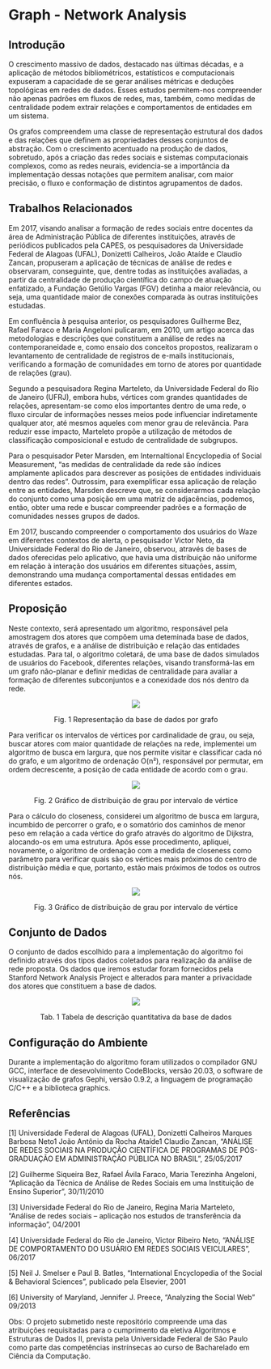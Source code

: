 # Graph - Network Analysis

## Introdução

O crescimento massivo de dados, destacado nas últimas décadas, e a aplicação de métodos bibliométricos, estatísticos e computacionais expuseram a capacidade de se gerar análises métricas e deduções topológicas em redes de dados. Esses estudos permitem-nos compreender não apenas padrões em fluxos de redes, mas, também, como medidas de centralidade podem extrair relações e comportamentos de entidades em um sistema.

Os grafos compreendem uma classe de representação estrutural dos dados e das relações que definem as propriedades desses conjuntos de abstração. Com o crescimento acentuado na produção de dados, sobretudo, após a criação das redes sociais e sistemas computacionais complexos, como as redes neurais, evidencia-se a importância da implementação dessas notações que permitem analisar, com maior precisão, o fluxo e conformação de distintos agrupamentos de dados.

## Trabalhos Relacionados

Em 2017, visando analisar a formação de redes sociais entre docentes da área de Administração Pública de diferentes instituições, através de periódicos publicados pela CAPES, os pesquisadores da Universidade Federal de Alagoas (UFAL), Donizetti Calheiros, João Ataíde e Claudio Zancan, propuseram a aplicação de técnicas de análise de redes e observaram, conseguinte, que, dentre todas as instituições avaliadas, a partir da centralidade de produção científica do campo de atuação enfatizado, a Fundação Getúlio Vargas (FGV) detinha a maior relevância, ou seja, uma quantidade maior de conexões comparada às outras instituições estudadas. 

Em confluência à pesquisa anterior, os pesquisadores Guilherme Bez, Rafael Faraco e Maria Angeloni pulicaram, em 2010, um artigo acerca das metodologias e descrições que constituem a análise de redes na contemporaneidade e, como ensaio dos conceitos propostos, realizaram o levantamento de centralidade de registros de e-mails institucionais, verificando a formação de comunidades em torno de atores por quantidade de relações (grau). 

Segundo a pesquisadora Regina Marteleto, da Universidade Federal do Rio de Janeiro (UFRJ), embora hubs, vértices com grandes quantidades de relações, apresentam-se como elos importantes dentro de uma rede, o fluxo circular de informações nesses meios pode influenciar indiretamente qualquer ator, até mesmos aqueles com menor grau de relevância. Para reduzir esse impacto, Marteleto propõe a utilização de métodos de classificação composicional e estudo de centralidade de subgrupos. 

Para o pesquisador Peter Marsden, em Internaltional Encyclopedia of Social Measurement, “as medidas de centralidade da rede são índices amplamente aplicados para descrever as posições de entidades individuais dentro das redes”. Outrossim, para exemplificar essa aplicação de relação entre as entidades, Marsden descreve que, se considerarmos cada relação do conjunto como uma posição em uma matriz de adjacências, podemos, então, obter uma rede e buscar compreender padrões e a formação de comunidades nesses grupos de dados. 

Em 2017, buscando compreender o comportamento dos usuários do Waze em diferentes contextos de alerta, o pesquisador Victor Neto, da Universidade Federal do Rio de Janeiro, observou, através de bases de dados oferecidas pelo aplicativo, que havia uma distribuição não uniforme em relação à interação dos usuários em diferentes situações, assim, demonstrando uma mudança comportamental dessas entidades em diferentes estados.

## Proposição

Neste contexto, será apresentado um algoritmo, responsável pela amostragem dos atores que compõem uma deteminada base de dados, através de grafos, e a análise de distribuição e relação das entidades estudadas. Para tal, o algoritmo coletará, de uma base de dados simulados de usuários do Facebook, diferentes relações, visando transformá-las em um grafo não-planar e definir medidas de centralidade para avaliar a formação de diferentes subconjuntos e a conexidade dos nós dentro da rede.

<div align="center">
  <img src="https://user-images.githubusercontent.com/26673126/160219189-1bc06539-5401-4583-9f7a-4fc875df0f6a.PNG" />
  
  Fig. 1 Representação da base de dados por grafo
</div>

Para verificar os intervalos de vértices por cardinalidade de grau, ou seja, buscar atores com maior quantidade de relações na rede, implementei um algoritmo de busca em largura, que nos permite visitar e classificar cada nó do grafo, e um algoritmo de ordenação O(n²), responsável por permutar, em ordem decrescente, a posição de cada entidade de acordo com o grau.

<div align="center">
  <img src="https://user-images.githubusercontent.com/26673126/160220431-95fcb2d9-ce8e-4c53-aa91-4594f6a8b899.PNG" />
  
  Fig. 2 Gráfico de distribuição de grau por intervalo de vértice
</div>

Para o cálculo do closeness, considerei um algoritmo de busca em largura, incumbido de percorrer o grafo, e o somatório dos caminhos de menor peso em relação a cada vértice do grafo através do algoritmo de Dijkstra, alocando-os em uma estrutura. Após esse procedimento, apliquei, novamente, o algoritmo de ordenação com a medida de closeness como parâmetro para verificar quais são os vértices mais próximos do centro de distribuição média e que, portanto, estão mais próximos de todos os outros nós.

<div align="center">
  <img src="https://user-images.githubusercontent.com/26673126/160219255-de05fdae-e827-4729-b092-3e7488a9d3ec.PNG" />

  Fig. 3 Gráfico de distribuição de grau por intervalo de vértice
</div>

## Conjunto de Dados

O conjunto de dados escolhido para a implementação do algoritmo foi definido através dos tipos dados coletados para realização da análise de rede proposta. Os dados que iremos estudar foram fornecidos pela Stanford Network Analysis Project e alterados para manter a privacidade dos atores que constituem a base de dados.

<div align="center">
  <img src="https://user-images.githubusercontent.com/26673126/160257513-bfc471e1-2fdd-456e-abc2-0b4779f13c3b.PNG" />

  Tab. 1 Tabela de descrição quantitativa da base de dados
</div>

## Configuração do Ambiente

Durante a implementação do algoritmo foram utilizados o compilador GNU GCC, interface de desevolvimento CodeBlocks, versão 20.03, o software de visualização de grafos Gephi, versão 0.9.2, a linguagem de programação C/C++ e a biblioteca graphics.

## Referências

[1]  Universidade Federal de Alagoas (UFAL), Donizetti Calheiros Marques Barbosa Neto1 João Antônio da Rocha Ataíde1 Claudio Zancan, “ANÁLISE DE REDES SOCIAIS NA PRODUÇÃO CIENTÍFICA DE PROGRAMAS DE PÓS-GRADUAÇÃO EM ADMINISTRAÇÃO PÚBLICA NO BRASIL”, 25/05/2017 

[2]  Guilherme Siqueira Bez, Rafael Ávila Faraco, Maria Terezinha Angeloni, “Aplicação da Técnica de Análise de Redes Sociais em uma Instituição de Ensino Superior”, 30/11/2010 

[3]  Universidade Federal do Rio de Janeiro, Regina Maria Marteleto, “Análise de redes sociais – aplicação nos estudos de transferência da informação”, 04/2001 

[4]  Universidade Federal do Rio de Janeiro, Victor Ribeiro Neto, “ANÁLISE DE COMPORTAMENTO DO USUÁRIO EM REDES SOCIAIS VEICULARES”, 06/2017 

[5]  Neil J. Smelser e Paul B. Batles, “International Encyclopedia of the Social & Behavioral Sciences”, publicado pela Elsevier, 2001 

[6]  University of Maryland, Jennifer J. Preece, “Analyzing the Social Web” 09/2013 

Obs: O projeto submetido neste repositório compreende uma das atribuições requisitadas para o cumprimento da eletiva Algoritmos e Estruturas de Dados II, prevista pela Universidade Federal de São Paulo como parte das competências instrínsecas ao curso de Bacharelado em Ciência da Computação.
